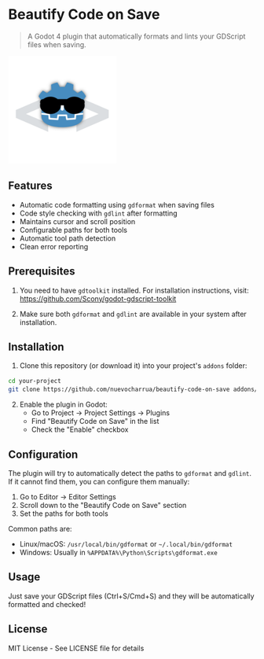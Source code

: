 # Beautify Code on Save
>A Godot 4 plugin that automatically formats and lints your GDScript files when saving.
<img width="220" alt="Format on Save logo" src="./icon.png" />


## Features

- Automatic code formatting using `gdformat` when saving files
- Code style checking with `gdlint` after formatting
- Maintains cursor and scroll position
- Configurable paths for both tools
- Automatic tool path detection
- Clean error reporting

## Prerequisites

1. You need to have `gdtoolkit` installed. For installation instructions, visit:
   https://github.com/Scony/godot-gdscript-toolkit

2. Make sure both `gdformat` and `gdlint` are available in your system after installation.

## Installation

1. Clone this repository (or download it) into your project's `addons` folder:
```bash
cd your-project
git clone https://github.com/nuevocharrua/beautify-code-on-save addons/beautify_code_on_save
```

2. Enable the plugin in Godot:
   - Go to Project -> Project Settings -> Plugins
   - Find "Beautify Code on Save" in the list
   - Check the "Enable" checkbox

## Configuration

The plugin will try to automatically detect the paths to `gdformat` and `gdlint`. If it cannot find them, you can configure them manually:

1. Go to Editor -> Editor Settings
2. Scroll down to the "Beautify Code on Save" section
3. Set the paths for both tools

Common paths are:
- Linux/macOS: `/usr/local/bin/gdformat` or `~/.local/bin/gdformat`
- Windows: Usually in `%APPDATA%\Python\Scripts\gdformat.exe`

## Usage

Just save your GDScript files (Ctrl+S/Cmd+S) and they will be automatically formatted and checked!

## License

MIT License - See LICENSE file for details
